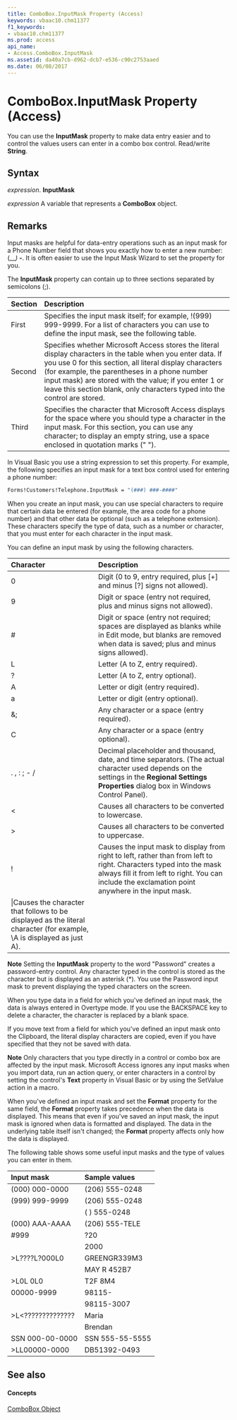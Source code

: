 ```yaml
---
title: ComboBox.InputMask Property (Access)
keywords: vbaac10.chm11377
f1_keywords:
- vbaac10.chm11377
ms.prod: access
api_name:
- Access.ComboBox.InputMask
ms.assetid: da40a7cb-d962-dcb7-e536-c90c2753aaed
ms.date: 06/08/2017
---
```



# ComboBox.InputMask Property (Access)

You can use the  **InputMask** property to make data entry easier and to control the values users can enter in a combo box control. Read/write **String**.


## Syntax

 _expression_. **InputMask**

 _expression_ A variable that represents a **ComboBox** object.


## Remarks

Input masks are helpful for data-entry operations such as an input mask for a Phone Number field that shows you exactly how to enter a new number: (___) ___-____. It is often easier to use the Input Mask Wizard to set the property for you.

The  **InputMask** property can contain up to three sections separated by semicolons (;).



|**Section**|**Description**|
|:-----|:-----|
|First|Specifies the input mask itself; for example, !(999) 999-9999. For a list of characters you can use to define the input mask, see the following table.|
|Second|Specifies whether Microsoft Access stores the literal display characters in the table when you enter data. If you use 0 for this section, all literal display characters (for example, the parentheses in a phone number input mask) are stored with the value; if you enter 1 or leave this section blank, only characters typed into the control are stored.|
|Third|Specifies the character that Microsoft Access displays for the space where you should type a character in the input mask. For this section, you can use any character; to display an empty string, use a space enclosed in quotation marks (" ").|
In Visual Basic you use a string expression to set this property. For example, the following specifies an input mask for a text box control used for entering a phone number:




```vb
Forms!Customers!Telephone.InputMask = "(###) ###-####"
```

When you create an input mask, you can use special characters to require that certain data be entered (for example, the area code for a phone number) and that other data be optional (such as a telephone extension). These characters specify the type of data, such as a number or character, that you must enter for each character in the input mask.

You can define an input mask by using the following characters.



|**Character**|**Description**|
|:-----|:-----|
|0|Digit (0 to 9, entry required, plus [+] and minus [?] signs not allowed).|
|9|Digit or space (entry not required, plus and minus signs not allowed).|
|#|Digit or space (entry not required; spaces are displayed as blanks while in Edit mode, but blanks are removed when data is saved; plus and minus signs allowed).|
|L|Letter (A to Z, entry required).|
|?|Letter (A to Z, entry optional).|
|A|Letter or digit (entry required).|
|a|Letter or digit (entry optional).|
|&;|Any character or a space (entry required).|
|C|Any character or a space (entry optional).|
|. , : ; - /|Decimal placeholder and thousand, date, and time separators. (The actual character used depends on the settings in the  **Regional Settings Properties** dialog box in Windows Control Panel).|
|<|Causes all characters to be converted to lowercase.|
|>|Causes all characters to be converted to uppercase.|
|!|Causes the input mask to display from right to left, rather than from left to right. Characters typed into the mask always fill it from left to right. You can include the exclamation point anywhere in the input mask.|
|\|Causes the character that follows to be displayed as the literal character (for example, \A is displayed as just A).|

 **Note**   Setting the **InputMask** property to the word "Password" creates a password-entry control. Any character typed in the control is stored as the character but is displayed as an asterisk (*). You use the Password input mask to prevent displaying the typed characters on the screen.

When you type data in a field for which you've defined an input mask, the data is always entered in Overtype mode. If you use the BACKSPACE key to delete a character, the character is replaced by a blank space.

If you move text from a field for which you've defined an input mask onto the Clipboard, the literal display characters are copied, even if you have specified that they not be saved with data.


 **Note**  Only characters that you type directly in a control or combo box are affected by the input mask. Microsoft Access ignores any input masks when you import data, run an action query, or enter characters in a control by setting the control's  **Text** property in Visual Basic or by using the SetValue action in a macro.

When you've defined an input mask and set the  **Format** property for the same field, the **Format** property takes precedence when the data is displayed. This means that even if you've saved an input mask, the input mask is ignored when data is formatted and displayed. The data in the underlying table itself isn't changed; the **Format** property affects only how the data is displayed.

The following table shows some useful input masks and the type of values you can enter in them.



|**Input mask**|**Sample values**|
|:-----|:-----|
|(000) 000-0000|(206) 555-0248|
|(999) 999-9999|(206) 555-0248|
||( ) 555-0248|
|(000) AAA-AAAA|(206) 555-TELE|
|#999|?20|
||2000|
|>L????L?000L0|GREENGR339M3|
||MAY R 452B7|
|>L0L 0L0|T2F 8M4|
|00000-9999|98115-|
||98115-3007|
|>L<??????????????|Maria|
||Brendan|
|SSN 000-00-0000|SSN 555-55-5555|
|>LL00000-0000|DB51392-0493|

## See also


#### Concepts


[ComboBox Object](combobox-object-access.md)

